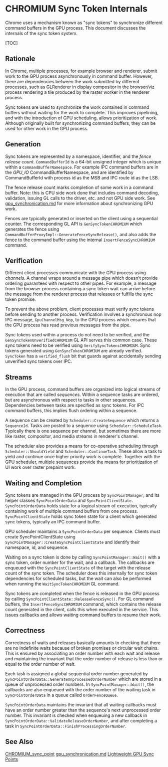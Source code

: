 # CHROMIUM Sync Token Internals

Chrome uses a mechanism known as "sync tokens" to synchronize different command
buffers in the GPU process. This document discusses the internals of the sync
token system.

[TOC]

## Rationale

In Chrome, multiple processes, for example browser and renderer, submit work to
the GPU process asynchronously in command buffer. However, there are
dependencies between the work submitted by different processes, such as
GLRenderer in display compositor in the browser/viz process rendering a tile
produced by the raster worker in the renderer process.

Sync tokens are used to synchronize the work contained in command buffers
without waiting for the work to complete. This improves pipelining, and with the
introduction of GPU scheduling, allows prioritization of work. Although
originally built for synchronizing command buffers, they can be used for other
work in the GPU process.

## Generation

Sync tokens are represented by a namespace, identifier, and the *fence release
count*. `CommandBufferId` is a 64-bit unsigned integer which is unique within a
`CommandBufferNamespace`. For example IPC command buffers are in the *GPU_IO*
CommandBufferNamespace, and are identified by CommandBufferId with process id as
the MSB and IPC route id as the LSB.

The fence release count marks completion of some work in a command buffer. Note:
this is CPU side work done that includes command decoding, validation, issuing
GL calls to the driver, etc. and not GPU side work. See
[gpu_synchronication.md](/docs/design/gpu_synchronization.md) for more
information about synchronizing GPU work.

Fences are typically generated or inserted on the client using a sequential
counter. The corresponding GL API is `GenSyncTokenCHROMIUM` which generates the
fence using `CommandBufferProxyImpl::GenerateFenceSyncRelease()`, and also adds
the fence to the command buffer using the internal `InsertFenceSyncCHROMIUM`
command.

## Verification

Different client processes communicate with the GPU process using *channels*. A
channel wraps around a message pipe which doesn't provide ordering guarantees
with respect to other pipes. For example, a message from the browser process
containing a sync token wait can arrive before the message from the renderer
process that releases or fulfills the sync token promise.

To prevent the above problem, client processes must verify sync tokens before
sending to another process. Verification involves a synchronous nop IPC message,
`GpuChannelMsg_Nop`, to the GPU process which ensures that the GPU process has
read previous messages from the pipe.

Sync tokens used within a process do not need to be verified, and the
`GenSyncTokenUnverifiedCHROMIUM` GL API serves this common case. These sync
tokens need to be verified using `VerifySyncTokensCHROMIUM`. Sync tokens
generated using `GenSyncTokenCHROMIUM` are already verified. `SyncToken` has a
`verified_flush` bit that guards against accidentally sending unverified sync
tokens over IPC.

## Streams

In the GPU process, command buffers are organized into logical streams of
execution that are called *sequences*. Within a sequence tasks are ordered, but
are asynchronous with respect to tasks in other sequences. Dependencies between
tasks are specified as sync tokens. For IPC command buffers, this implies flush
ordering within a sequence.

A sequence can be created by `Scheduler::CreateSequence` which returns a
`SequenceId`. Tasks are posted to a sequence using `Scheduler::ScheduleTask`.
Typically there is one sequence per channel, but sometimes there are more like
raster, compositor, and media streams in renderer's channel.

The scheduler also provides a means for co-operative scheduling through
`Scheduler::ShouldYield` and `Scheduler::ContinueTask`. These allow a task to
yield and continue once higher priority work is complete. Together with the GPU
scheduler, multiple sequences provide the means for prioritization of UI work
over raster prepaint work.

## Waiting and Completion

Sync tokens are managed in the GPU process by `SyncPointManager`, and its helper
classes `SyncPointOrderData` and `SyncPointClientState`. `SyncPointOrderData`
holds state for a logical stream of execution, typically containing work of
multiple command buffers from one process. `SyncPointClientState` holds sync token
state for a client which generated sync tokens, typically an IPC command buffer.

GPU scheduler maintains a `SyncPointOrderData` per sequence. Clients must create
SyncPointClientState using `SyncPointManager::CreateSyncPointClientState` and
identify their namespace, id, and sequence.

Waiting on a sync token is done by calling `SyncPointManager::Wait()` with a
sync token, order number for the wait, and a callback. The callbacks are
enqueued with the `SyncPointClientState` of the target with the release count of
the sync token. The scheduler does this internally for sync token dependencies
for scheduled tasks, but the wait can also be performed when running the
`WaitSyncTokenCHROMIUM` GL command.

Sync tokens are completed when the fence is released in the GPU process by
calling `SyncPointClientState::ReleaseFenceSync()`. For GL command buffers, the
`InsertFenceSyncCHROMIUM` command, which contains the release count generated in
the client, calls this when executed in the service. This issues callbacks and
allows waiting command buffers to resume their work.

## Correctness

Correctness of waits and releases basically amounts to checking that there are
no indefinite waits because of broken promises or circular wait chains. This is
ensured by associating an order number with each wait and release and
maintaining the invariant that the order number of release is less than or equal
to the order number of wait.

Each task is assigned a global sequential order number generated by
`SyncPointOrderData::GenerateUnprocessedOrderNumber` which are stored in a queue
of unprocessed order numbers. In `SyncPointManager::Wait()`, the callbacks are
also enqueued with the order number of the waiting task in `SyncPointOrderData`
in a queue called `OrderFenceQueue`.

`SyncPointOrderData` maintains the invariant that all waiting callbacks must
have an order number greater than the sequence's next unprocessed order number.
This invariant is checked when enqueuing a new callback in
`SyncPointOrderData::ValidateReleaseOrderNumber`, and after completing a task in
`SyncPointOrderData::FinishProcessingOrderNumber`.


## See Also

[CHROMIUM_sync_point](/gpu/GLES2/extensions/CHROMIUM/CHROMIUM_sync_point.txt)
[gpu_synchronication.md](/docs/design/gpu_synchronization.md)
[Lightweight GPU Sync Points](https://docs.google.com/document/d/1XwBYFuTcINI84ShNvqifkPREs3sw5NdaKzKqDDxyeHk/edit)

